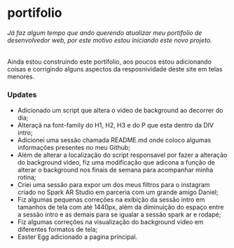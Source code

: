# portifolio

###### Já faz algum tempo que ando querendo atualizar meu portifolio de desenvolvedor web, por este motivo estou iniciando este novo projeto.

Ainda estou construindo este portifolio, aos poucos estou adicionando coisas e corrigindo alguns aspectos da resposnividade deste site em telas menores.

### Updates

- Adicionado um script que altera o video de background ao decorrer do dia;  
- Alteraçã na font-family do H1, H2, H3 e do P que esta dentro da DIV intro;  
- Adicionei uma sessão chamada README.md onde coloco algumas informações presentes no meu Github;  
- Além de alterar a localização do script responsavel por fazer a alteração do background video, fiz uma modificação que adicona a função de alterar o background nos finais de semana para acompanhar minha rotina;
- Criei uma sessão para expor um dos meus filtros para o instagram criado no Spark AR Studio em parceria com um grande amigo Daniel;
- Fiz algumas pequenas correções na exibição da sessão intro em tamanhos de tela com até 1440px, além da diminuição do espaço entre a sessão intro e as demais para se igualar a sessão spark ar e rodapé;
- Fiz algumas correções na visualização do background video em diferentes formatos de tela;
- Easter Egg adicionado a pagina principal.